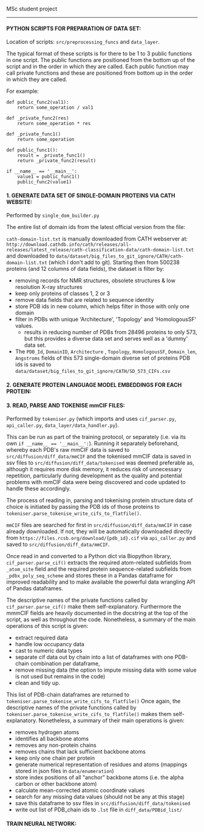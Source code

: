 MSc student project

----
#### PYTHON SCRIPTS FOR PREPARATION OF DATA SET: 
Location of scripts: `src/preprocessing_funcs` and `data_layer`.

The typical format of these scripts is for there to be 1 to 3 public functions in one script. 
The public functions are positioned from the bottom up of the script and in the order in which they are called. 
Each public function may call private functions and these are positioned from bottom up in the order in which they 
are called.

For example: 
```
def public_func2(val1):
    return some_operation / val1

def _private_func2(res)
    return some_operation * res
    
def _private_func1()
    return some_operation

def public_func1():
    result = _private_func1()
    return _private_func2(result)

if __name__ == '__main__':
    value1 = public_func1()
    public_func2(value1)
```

#### 1. GENERATE DATA SET OF SINGLE-DOMAIN PROTEINS VIA CATH WEBSITE:

Performed by `single_dom_builder.py`

The entire list of domain ids from the latest official version from the file:

`cath-domain-list.txt` is manually downloaded from CATH webserver at:
`http://download.cathdb.info/cath/releases/all-releases/latest_release/cath-classification-data/cath-domain-list.txt` 
and downloaded to `data/dataset/big_files_to_git_ignore/CATH/cath-domain-list.txt` (which I don't add to git).
Starting then from 500238 proteins (and 12 columns of data fields), the dataset is filter by:
- removing records for NMR structures, obsolete structures & low resolution X-ray structures
- keep only proteins of classes 1, 2 or 3
- remove data fields that are related to sequence identity 
- store PDB ids in new column, which helps filter in those with only one domain
- filter in PDBs with unique 'Architecture', 'Topology' and 'HomologousSF' values.
  - results in reducing number of PDBs from 28496 proteins to only 573, but this provides a diverse data set and serves 
   well as a 'dummy' data set. 
- The `PDB_Id`, `DomainID`, `Architecture` , `Topology`, `HomologousSF`, `Domain_len`, `Angstroms` fields of this 573 
single-domain diverse set of proteins PDB ids is saved to  `data/dataset/big_files_to_git_ignore/CATH/SD_573_CIFs.csv`

#### 2. GENERATE PROTEIN LANGUAGE MODEL EMBEDDINGS FOR EACH PROTEIN:



#### 3. READ, PARSE AND TOKENISE mmCIF FILES:

Performed by `tokeniser.py` (which imports and uses `cif_parser.py`, `api_caller.py`, `data_layer/data_handler.py`).

This can be run as part of the training protocol, or separately (i.e. via its own `if __name__ == '__main__':`). 
Running it separately beforehand, whereby each PDB's raw mmCIF data is saved to `src/diffusion/diff_data/mmCIF` and 
the tokenised mmCIF data is saved in ssv files to `src/diffusion/diff_data/tokenised` was deemed preferable as, 
although it requires more disk memory, it reduces risk of unnecessary repetition, particularly during development as 
the quality and potential problems with mmCIF data were being discovered and code updated to handle these accordingly. 

The process of reading in, parsing and tokenising protein structure data of choice is initiated by passing the 
PDB ids of those proteins to `tokeniser.parse_tokenise_write_cifs_to_flatfile()`.

`mmCIF` files are searched for first in `src/diffusion/diff_data/mmCIF` in case already downloaded.
If not, they will be automatically downloaded directly from `https://files.rcsb.org/download/{pdb_id}.cif` via 
`api_caller.py` and saved to `src/diffusion/diff_data/mmCIF`.

Once read in and converted to a Python dict via Biopython library, `cif_parser.parse_cif()` extracts the required 
atom-related subfields from `_atom_site` field and the required protein sequence-related subfields from 
`_pdbx_poly_seq_scheme` and stores these in a Pandas dataframe for improved readability and to make available the 
powerful data wrangling API of Pandas dataframes. 

The descriptive names of the private functions called by `cif_parser.parse_cif()` make them self-explanatory. 
Furthermore the mmmCIF fields are heavily documented in the docstring at the top of the script, 
as well as throughout the code. Nonetheless, a summary of the main operations of this script is given:
- extract required data 
- handle low occupancy data 
- cast to numeric data types 
- separate cif data out by chain into a list of dataframes with one PDB-chain combination per dataframe, 
- remove missing data (the option to impute missing data with some value is not used but remains in the code)
- clean and tidy up. 

This list of PDB-chain dataframes are returned to `tokeniser.parse_tokenise_write_cifs_to_flatfile()`
Once again, the descriptive names of the private functions called by `tokeniser.parse_tokenise_write_cifs_to_flatfile()` 
makes them self-explanatory. Nonetheless, a summary of their main operations is given:
- removes hydrogen atoms 
- identifies all backbone atoms
- removes any non-protein chains
- removes chains that lack sufficient backbone atoms
- keep only one chain per protein
- generate numerical representation of residues and atoms (mappings stored in json files in `data/enumeration`)
- store index positions of all "anchor" backbone atoms (i.e. the alpha carbon or other backbone atom)
- calculate mean-corrected atomic coordinate values
- search for any missing data values (should not be any at this stage)
- save this dataframe to ssv files in `src/diffusion/diff_data/tokenised`
- write out list of PDB_chain ids to `.lst` file in `diff_data/PDBid_list/`

#### TRAIN NEURAL NETWORK:
